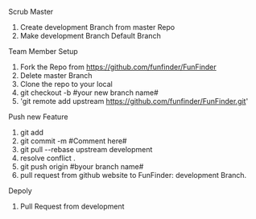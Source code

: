 Scrub Master
1. Create development Branch from master Repo
2. Make development Branch Default Branch

Team Member Setup
1. Fork the Repo from https://github.com/funfinder/FunFinder
2. Delete master Branch
3. Clone the repo to your local
4. git checkout -b #your new branch name#
5. 'git remote add upstream https://github.com/funfinder/FunFinder.git'

Push new Feature
1. git add
2. git commit -m #Comment here#
3. git pull --rebase upstream development
4. resolve conflict .
5. git push origin #byour branch name#
6. pull request from github website to FunFinder: development Branch.

Depoly
1. Pull Request from development
